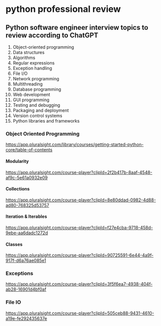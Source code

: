 # python professional review

## Python software engineer interview topics to review according to ChatGPT

1. Object-oriented programming
2. Data structures
3. Algorithms
4. Regular expressions
5. Exception handling
6. File I/O
7. Network programming
8. Multithreading
9. Database programming
10. Web development
11. GUI programming
12. Testing and debugging
13. Packaging and deployment
14. Version control systems
15. Python libraries and frameworks

### Object Oriented Programming

https://app.pluralsight.com/library/courses/getting-started-python-core/table-of-contents


#### Modularity

https://app.pluralsight.com/course-player?clipId=2f2b417b-8aaf-4548-af9c-5e61a0932e09

#### Collections

https://app.pluralsight.com/course-player?clipId=8e80ddad-0982-4d88-ad80-768325d53757

#### Iteration & Iterables

https://app.pluralsight.com/course-player?clipId=f27e4cba-9718-458d-9ebe-aa6dadc1272d

#### Classes

https://app.pluralsight.com/course-player?clipId=90725591-6e44-4a9f-917f-d6a76ae085e1

### Exceptions

https://app.pluralsight.com/course-player?clipId=3f5f6ea7-4938-404f-ab28-16901d4bf0af

### File IO

https://app.pluralsight.com/course-player?clipId=505ceb88-9431-4610-a19e-fe292435637e
